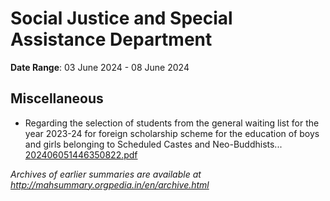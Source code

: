 # Social Justice and Special Assistance Department

**Date Range**: 03 June 2024 - 08 June 2024


## Miscellaneous
- Regarding the selection of students from the general waiting list for the year 2023-24 for foreign scholarship scheme for the education of boys and girls belonging to Scheduled Castes and Neo-Buddhists...\
  [202406051446350822.pdf](https://gr.maharashtra.gov.in/Site/Upload/Government%20Resolutions/English/202406051446350822.pdf)


*Archives of earlier summaries are available at http://mahsummary.orgpedia.in/en/archive.html*